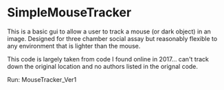# SimpleMouseTracker
This is a basic gui to allow a user to track a mouse (or dark object) in an image. Designed for three chamber social assay but reasonably flexible to any environment that is lighter than the mouse. 

This code is largely taken from code I found online in 2017... can't track down the original location and no authors listed in the orignal code.


Run: MouseTracker_Ver1
